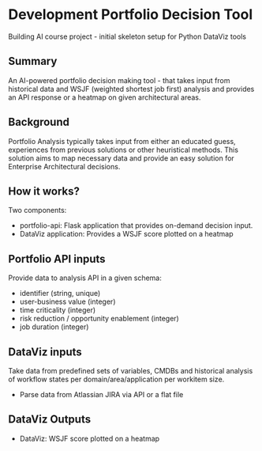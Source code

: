 # Development Portfolio Decision Tool
Building AI course project - initial skeleton setup for Python DataViz tools

## Summary
An AI-powered portfolio decision making tool - that takes input from historical data and WSJF (weighted shortest job first) analysis and provides an API response or a heatmap on given architectural areas.

## Background
Portfolio Analysis typically takes input from either an educated guess, experiences from previous solutions or other heuristical methods. This solution aims to map necessary data and provide an easy solution for Enterprise Architectural decisions.

## How it works?
Two components:
* portfolio-api: Flask application that provides on-demand decision input.
* DataViz application: Provides a WSJF score plotted on a heatmap

## Portfolio API inputs
Provide data to analysis API in a given schema:
* identifier (string, unique)
* user-business value (integer)
* time criticality (integer)
* risk reduction / opportunity enablement (integer)
* job duration (integer)

## DataViz inputs
Take data from predefined sets of variables, CMDBs and historical analysis of workflow states per domain/area/application per workitem size.

* Parse data from Atlassian JIRA via API or a flat file

## DataViz Outputs
* DataViz: WSJF score plotted on a heatmap
